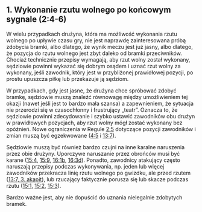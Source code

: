 ## 1. Wykonanie rzutu wolnego po końcowym sygnale (2:4-6)
W wielu przypadkach drużyna, która ma możliwość wykonania rzutu wolnego po upływie czasu gry, nie jest
naprawdę zainteresowana próbą zdobycia bramki, albo dlatego, że wynik meczu jest już jasny, albo dlatego, że
pozycja do rzutu wolnego jest zbyt daleko od bramki przeciwników. Chociaż technicznie przepisy wymagają, aby
rzut wolny został wykonany, sędziowie powinni wykazać się dobrym osądem i uznać rzut wolny za wykonany, jeśli zawodnik, który jest
w przybliżonej prawidłowej pozycji, po prostu upuszcza piłkę lub przekazuje ją sędziom.

W przypadkach, gdy jest jasne, że drużyna chce spróbować zdobyć bramkę, sędziowie muszą znaleźć równowagę
między umożliwieniem tej okazji (nawet jeśli jest to bardzo mała szansa) a zapewnieniem, że sytuacja nie
przerodzi się w czasochłonny i frustrujący „teatr”. Oznacza to, że sędziowie powinni zdecydowanie i szybko ustawić zawodników obu drużyn w prawidłowych pozycjach, aby rzut wolny mógł zostać wykonany bez opóźnień. Nowe
ograniczenia w Regule [2:5](#2:5) dotyczące pozycji zawodników i zmian muszą być egzekwowane ([4:5](#4:5) i
[13:7](#13:7)).

Sędziowie muszą być również bardzo czujni na inne karalne naruszenia przez obie drużyny. Uporczywe naruszanie przez
obrońców musi być karane ([15:4](#15:4), [15:9](#15:9), [16:1b](#16:1), [16:3d](#16:3)). Ponadto, zawodnicy
atakujący często naruszają przepisy podczas wykonywania, np. jeden lub więcej zawodników przekracza linię rzutu wolnego po
gwizdku, ale przed rzutem ([13:7, 3. akapit](#13:7)), lub rzucający faktycznie porusza się lub skacze podczas rzutu
([15:1](#15:1), [15:2](#15:2), [15:3](#15:3)).

Bardzo ważne jest, aby nie dopuścić do uznania nielegalnie zdobytych bramek.
